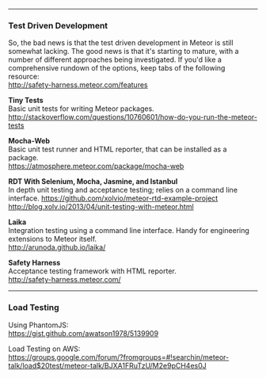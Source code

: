  
------------------------------------------------------------------
### Test Driven Development

So, the bad news is that the test driven development in Meteor is still somewhat lacking.  The good news is that it's starting to mature, with a number of different approaches being investigated.  If you'd like a comprehensive rundown of the options, keep tabs of the following resource:  
http://safety-harness.meteor.com/features

**Tiny Tests**  
Basic unit tests for writing Meteor packages.  
http://stackoverflow.com/questions/10760601/how-do-you-run-the-meteor-tests  

**Mocha-Web**  
Basic unit test runner and HTML reporter, that can be installed as a package.  
https://atmosphere.meteor.com/package/mocha-web  

**RDT With Selenium, Mocha, Jasmine, and Istanbul**  
In depth unit testing and acceptance testing; relies on a command line interface.
https://github.com/xolvio/meteor-rtd-example-project  
http://blog.xolv.io/2013/04/unit-testing-with-meteor.html  

**Laika**  
Integration testing using a command line interface.  Handy for engineering extensions to Meteor itself.  
http://arunoda.github.io/laika/

**Safety Harness**  
Acceptance testing framework with HTML reporter.  
http://safety-harness.meteor.com/

------------------------------------------------------------------
### Load Testing 

Using PhantomJS:  
https://gist.github.com/awatson1978/5139909  

Load Testing on AWS:  
https://groups.google.com/forum/?fromgroups=#!searchin/meteor-talk/load$20test/meteor-talk/BJXA1FRuTzU/M2e9pCH4es0J  

